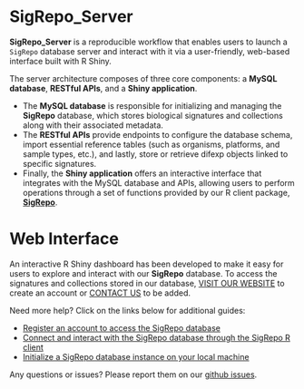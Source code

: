 
# SigRepo_Server

**SigRepo_Server** is a reproducible workflow that enables users to
launch a `SigRepo` database server and interact with it via a
user-friendly, web-based interface built with R Shiny.

The server architecture composes of three core components: a **MySQL
database**, **RESTful APIs**, and a **Shiny application**.

- The **MySQL database** is responsible for initializing and managing
  the **SigRepo** database, which stores biological signatures and
  collections along with their associated metadata.  
- The **RESTful APIs** provide endpoints to configure the database
  schema, import essential reference tables (such as organisms,
  platforms, and sample types, etc.), and lastly, store or retrieve
  difexp objects linked to specific signatures.
- Finally, the **Shiny application** offers an interactive interface
  that integrates with the MySQL database and APIs, allowing users to
  perform operations through a set of functions provided by our R client
  package,
  [**SigRepo**](https://github.com/montilab/SigRepo%7Btarget=_blank%7D).

# Web Interface

An interactive R Shiny dashboard has been developed to make it easy for
users to explore and interact with our **SigRepo** database. To access
the signatures and collections stored in our database,
<a target="_blank" href="https://sigrepo.org/">VISIT OUR WEBSITE</a> to
create an account or <a href="mailto:sigrepo@bu.edu">CONTACT US</a> to
be added.

Need more help? Click on the links below for additional guides:

- [Register an account to access the SigRepo
  database](https://montilab.github.io/SigRepo_Server/articles/create_user_account.html%7Btarget=_blank%7D)
- [Connect and interact with the SigRepo database through the SigRepo R
  client](https://montilab.github.io/SigRepo/index.html%7Btarget=_blank%7D)
- [Initialize a SigRepo database instance on your local
  machine](https://montilab.github.io/SigRepo_Server/articles/install_sigrepo_locally.html%7Btarget=_blank%7D)

Any questions or issues? Please report them on our [github
issues](https://github.com/montilab/SigRepo_Server/issues%7Btarget=_blank%7D).
